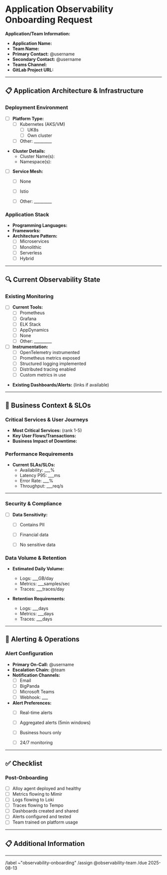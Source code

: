 # Application Observability Onboarding Request

**Application/Team Information:**
- **Application Name:** 
- **Team Name:** 
- **Primary Contact:** @username
- **Secondary Contact:** @username
- **Teams Channel:** 
- **GitLab Project URL:** 

---

## 📋 Application Architecture & Infrastructure

### Deployment Environment
- [ ] **Platform Type:**
  - [ ] Kubernetes (AKS/VM)
    - [ ] UK8s
    - [ ] Own cluster
  - [ ] Other: _________

- **Cluster Details:**
  - Cluster Name(s): 
  - Namespace(s):                 

- [ ] **Service Mesh:** 
  - [ ] None
  - [ ] Istio
  - [ ] Other: _________


### Application Stack
- **Programming Languages:** 
- **Frameworks:** 
- **Architecture Pattern:**
  - [ ] Microservices
  - [ ] Monolithic
  - [ ] Serverless
  - [ ] Hybrid

---

## 🔍 Current Observability State

### Existing Monitoring
- [ ] **Current Tools:**
  - [ ] Prometheus
  - [ ] Grafana  
  - [ ] ELK Stack
  - [ ] AppDynamics
  - [ ] None
  - [ ] Other: _________

- [ ] **Instrumentation:**
  - [ ] OpenTelemetry instrumented
  - [ ] Prometheus metrics exposed
  - [ ] Structured logging implemented
  - [ ] Distributed tracing enabled
  - [ ] Custom metrics in use

- **Existing Dashboards/Alerts:** (links if available)

---

## 🎯 Business Context & SLOs

### Critical Services & User Journeys
- **Most Critical Services:** (rank 1-5)
- **Key User Flows/Transactions:** 
- **Business Impact of Downtime:** 

### Performance Requirements
- **Current SLAs/SLOs:**
  - Availability: ___%
  - Latency P95: ___ms
  - Error Rate: ___%
  - Throughput: ___req/s

---


### Security & Compliance
- [ ] **Data Sensitivity:**
  - [ ] Contains PII
  - [ ] Financial data  
  - [ ] No sensitive data
  

### Data Volume & Retention
- **Estimated Daily Volume:**
  - Logs: ___GB/day
  - Metrics: ___samples/sec
  - Traces: ___traces/day
  
- **Retention Requirements:**
  - Logs: ___days
  - Metrics: ___days  
  - Traces: ___days

---

## 🚨 Alerting & Operations

### Alert Configuration
- **Primary On-Call:** @username
- **Escalation Chain:** @team
- **Notification Channels:**
  - [ ] Email
  - [ ] BigPanda
  - [ ] Microsoft Teams
  - [ ] Webhook: ___

- **Alert Preferences:**
  - [ ] Real-time alerts
  - [ ] Aggregated alerts (5min windows)
  - [ ] Business hours only
  - [ ] 24/7 monitoring


---

## ✅ Checklist

### Post-Onboarding  
- [ ] Alloy agent deployed and healthy
- [ ] Metrics flowing to Mimir
- [ ] Logs flowing to Loki
- [ ] Traces flowing to Tempo
- [ ] Dashboards created and shared
- [ ] Alerts configured and tested
- [ ] Team trained on platform usage

---

## 📋 Additional Information
<!-- Any additional context, special requirements, or questions -->

---


/label ~"observability-onboarding" /assign @observability-team
/due 2025-08-13
